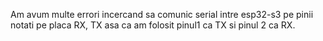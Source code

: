 Am avum multe errori incercand sa comunic serial intre esp32-s3 pe pinii notati pe placa RX, TX asa ca am folosit pinul1 ca TX si pinul 2 ca RX.